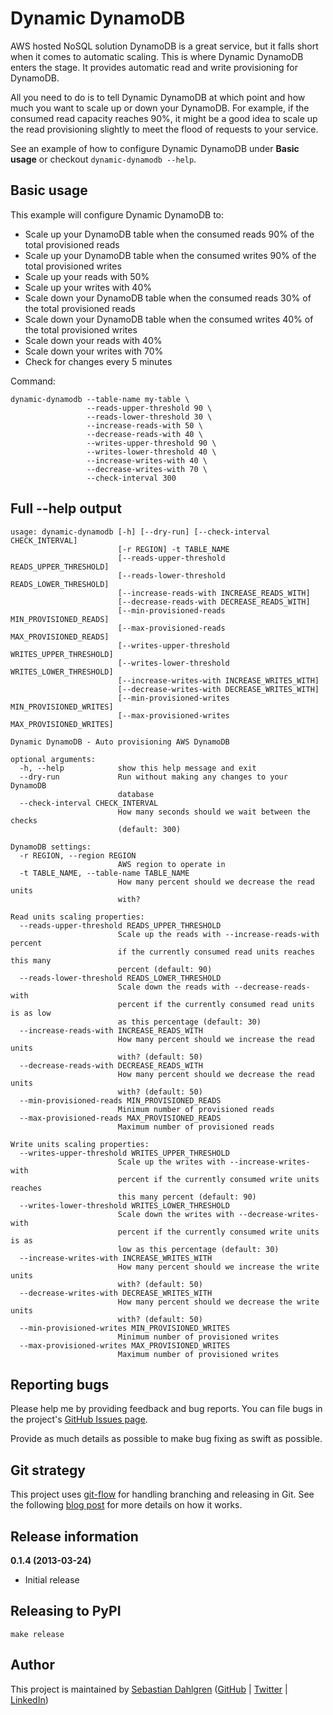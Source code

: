 Dynamic DynamoDB
================

AWS hosted NoSQL solution DynamoDB is a great service, but it falls short when it comes to automatic scaling. This is where Dynamic DynamoDB enters the stage. It provides automatic read and write provisioning for DynamoDB.

All you need to do is to tell Dynamic DynamoDB at which point and how much you want to scale up or down your DynamoDB. For example, if the consumed read capacity reaches 90%, it might be a good idea to scale up the read provisioning slightly to meet the flood of requests to your service.

See an example of how to configure Dynamic DynamoDB under **Basic usage** or checkout `dynamic-dynamodb --help`.

Basic usage
-----------

This example will configure Dynamic DynamoDB to:

- Scale up your DynamoDB table when the consumed reads 90% of the total provisioned reads
- Scale up your DynamoDB table when the consumed writes 90% of the total provisioned writes
- Scale up your reads with 50%
- Scale up your writes with 40%
- Scale down your DynamoDB table when the consumed reads 30% of the total provisioned reads
- Scale down your DynamoDB table when the consumed writes 40% of the total provisioned writes
- Scale down your reads with 40%
- Scale down your writes with 70%
- Check for changes every 5 minutes

Command:

    dynamic-dynamodb --table-name my-table \
                     --reads-upper-threshold 90 \
                     --reads-lower-threshold 30 \
                     --increase-reads-with 50 \
                     --decrease-reads-with 40 \
                     --writes-upper-threshold 90 \
                     --writes-lower-threshold 40 \
                     --increase-writes-with 40 \
                     --decrease-writes-with 70 \
                     --check-interval 300

Full --help output
------------------

    usage: dynamic-dynamodb [-h] [--dry-run] [--check-interval CHECK_INTERVAL]
                            [-r REGION] -t TABLE_NAME
                            [--reads-upper-threshold READS_UPPER_THRESHOLD]
                            [--reads-lower-threshold READS_LOWER_THRESHOLD]
                            [--increase-reads-with INCREASE_READS_WITH]
                            [--decrease-reads-with DECREASE_READS_WITH]
                            [--min-provisioned-reads MIN_PROVISIONED_READS]
                            [--max-provisioned-reads MAX_PROVISIONED_READS]
                            [--writes-upper-threshold WRITES_UPPER_THRESHOLD]
                            [--writes-lower-threshold WRITES_LOWER_THRESHOLD]
                            [--increase-writes-with INCREASE_WRITES_WITH]
                            [--decrease-writes-with DECREASE_WRITES_WITH]
                            [--min-provisioned-writes MIN_PROVISIONED_WRITES]
                            [--max-provisioned-writes MAX_PROVISIONED_WRITES]

    Dynamic DynamoDB - Auto provisioning AWS DynamoDB

    optional arguments:
      -h, --help            show this help message and exit
      --dry-run             Run without making any changes to your DynamoDB
                            database
      --check-interval CHECK_INTERVAL
                            How many seconds should we wait between the checks
                            (default: 300)

    DynamoDB settings:
      -r REGION, --region REGION
                            AWS region to operate in
      -t TABLE_NAME, --table-name TABLE_NAME
                            How many percent should we decrease the read units
                            with?

    Read units scaling properties:
      --reads-upper-threshold READS_UPPER_THRESHOLD
                            Scale up the reads with --increase-reads-with percent
                            if the currently consumed read units reaches this many
                            percent (default: 90)
      --reads-lower-threshold READS_LOWER_THRESHOLD
                            Scale down the reads with --decrease-reads-with
                            percent if the currently consumed read units is as low
                            as this percentage (default: 30)
      --increase-reads-with INCREASE_READS_WITH
                            How many percent should we increase the read units
                            with? (default: 50)
      --decrease-reads-with DECREASE_READS_WITH
                            How many percent should we decrease the read units
                            with? (default: 50)
      --min-provisioned-reads MIN_PROVISIONED_READS
                            Minimum number of provisioned reads
      --max-provisioned-reads MAX_PROVISIONED_READS
                            Maximum number of provisioned reads

    Write units scaling properties:
      --writes-upper-threshold WRITES_UPPER_THRESHOLD
                            Scale up the writes with --increase-writes-with
                            percent if the currently consumed write units reaches
                            this many percent (default: 90)
      --writes-lower-threshold WRITES_LOWER_THRESHOLD
                            Scale down the writes with --decrease-writes-with
                            percent if the currently consumed write units is as
                            low as this percentage (default: 30)
      --increase-writes-with INCREASE_WRITES_WITH
                            How many percent should we increase the write units
                            with? (default: 50)
      --decrease-writes-with DECREASE_WRITES_WITH
                            How many percent should we decrease the write units
                            with? (default: 50)
      --min-provisioned-writes MIN_PROVISIONED_WRITES
                            Minimum number of provisioned writes
      --max-provisioned-writes MAX_PROVISIONED_WRITES
                            Maximum number of provisioned writes

Reporting bugs
--------------

Please help me by providing feedback and bug reports. You can file bugs in the project's [GitHub Issues page](https://github.com/sebdah/dynamic-dynamodb/issues).

Provide as much details as possible to make bug fixing as swift as possible.

Git strategy
------------

This project uses [git-flow](https://github.com/nvie/gitflow) for handling branching and releasing in Git. See the following [blog post](http://nvie.com/posts/a-successful-git-branching-model/) for more details on how it works.

Release information
-------------------

**0.1.4 (2013-03-24)**
- Initial release

Releasing to PyPI
-----------------

    make release

Author
------

This project is maintained by [Sebastian Dahlgren](http://www.sebastiandahlgren.se) ([GitHub](https://github.com/sebdah) | [Twitter](https://twitter.com/sebdah) | [LinkedIn](www.linkedin.com/in/sebastiandahlgren))
